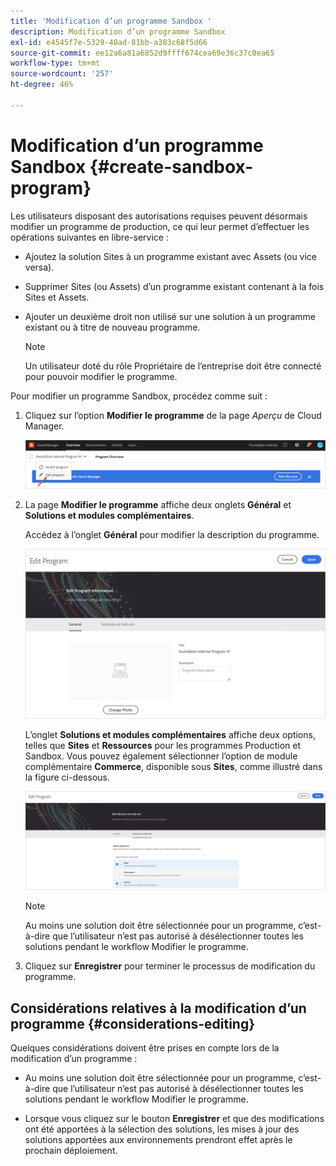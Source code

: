 ```yaml
---
title: 'Modification d’un programme Sandbox '
description: Modification d’un programme Sandbox
exl-id: e4545f7e-5329-40ad-81bb-a383c68f5d66
source-git-commit: ee12a6a81a6852d9ffff674cea69e36c37c0ea65
workflow-type: tm+mt
source-wordcount: '257'
ht-degree: 46%

---
```


# Modification d’un programme Sandbox {#create-sandbox-program}

Les utilisateurs disposant des autorisations requises peuvent désormais modifier un programme de production, ce qui leur permet d’effectuer les opérations suivantes en libre-service :

* Ajoutez la solution Sites à un programme existant avec Assets (ou vice versa).
* Supprimer Sites (ou Assets) d’un programme existant contenant à la fois Sites et Assets.
* Ajouter un deuxième droit non utilisé sur une solution à un programme existant ou à titre de nouveau programme.

   >[!NOTE]
   >Un utilisateur doté du rôle Propriétaire de l’entreprise doit être connecté pour pouvoir modifier le programme.

Pour modifier un programme Sandbox, procédez comme suit :

1. Cliquez sur l’option **Modifier le programme** de la page *Aperçu* de Cloud Manager.

   ![](assets/edit-program-overview.png)

1. La page **Modifier le programme** affiche deux onglets **Général** et **Solutions et modules complémentaires**.

   Accédez à l’onglet **Général** pour modifier la description du programme.

   ![](assets/edit-program-general.png)

   L’onglet **Solutions et modules complémentaires** affiche deux options, telles que **Sites** et **Ressources** pour les programmes Production et Sandbox. Vous pouvez également sélectionner l’option de module complémentaire **Commerce**, disponible sous **Sites**, comme illustré dans la figure ci-dessous.

   ![](assets/edit-prg.png)

   >[!NOTE]
   >Au moins une solution doit être sélectionnée pour un programme, c’est-à-dire que l’utilisateur n’est pas autorisé à désélectionner toutes les solutions pendant le workflow Modifier le programme.

1. Cliquez sur **Enregistrer** pour terminer le processus de modification du programme.


## Considérations relatives à la modification d’un programme {#considerations-editing}

Quelques considérations doivent être prises en compte lors de la modification d’un programme :

* Au moins une solution doit être sélectionnée pour un programme, c’est-à-dire que l’utilisateur n’est pas autorisé à désélectionner toutes les solutions pendant le workflow Modifier le programme.

* Lorsque vous cliquez sur le bouton **Enregistrer** et que des modifications ont été apportées à la sélection des solutions, les mises à jour des solutions apportées aux environnements prendront effet après le prochain déploiement.
